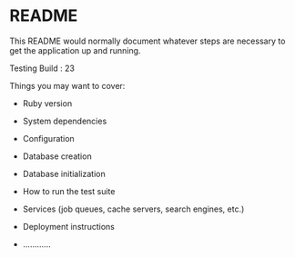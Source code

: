 # README

This README would normally document whatever steps are necessary to get the
application up and running.

Testing Build : 23

Things you may want to cover:

* Ruby version

* System dependencies

* Configuration

* Database creation

* Database initialization

* How to run the test suite

* Services (job queues, cache servers, search engines, etc.)

* Deployment instructions

* ............
